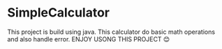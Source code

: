 # SimpleCalculator
This project is build using java. This calculator do basic math operations and also handle error. ENJOY USONG THIS PROJECT 😊

